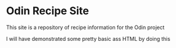 # Odin Recipe Site

This site is a repository of recipe information for the Odin project

I will have demonstrated some pretty basic ass HTML by doing this
